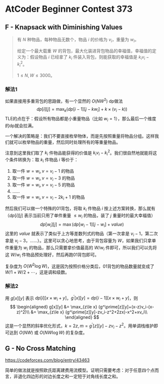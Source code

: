 # AtCoder Beginner Contest 373

## **F - Knapsack with Diminishing Values**

> 有 $N$ 种物品，每种物品无数个，物品 $i$ 的价格为 $v_i$，重量为 $w_i$。
>
> 给定一个最大载重 $W$ 的背包，最大化装进背包物品的幸福值，幸福值的定义为：假设物品 $i$ 已经拿了 $k_i$ 件装入背包，则能获取的幸福值是 $k_iv_i-k_i^2$。
>
> $1\le N,W\le 3000$。

### **解法1**

如果直接用多重背包的思路做，有一个显然的 $O(NW^2)$ dp做法
$$
dp[i][j] = \max_{k} (dp[i-1][j-kw_i]+k\times(v_i-k))
$$
TLE的点在于：假设所有物品都是小重量物品（比如 $w_i=1$），那么最后一个维度的dp就会拉满。

一个解决的策略是：我们不要直接枚举物体，而是先按照重量将物品分组。这样我们就可以枚举物品的重量，然后同时处理所有的等重量物品。

注意到这里我们取了 $k_i$ 件物品能获得的价值是 $k_iv_i-k_i^2$。我们很自然地就能将这个条件转换为：取 $k_i$ 件物品 $i$ 等价于：

1. 取一件 $w=w_i,v=v_i-1$ 的物品
2. 取一件 $w=w_i,v=v_i-3$ 的物品
3. 取一件 $w=w_i,v=v_i-5$ 的物品
4. ……
5. 取一件 $w=w_i,v=v_i-2k_i+1$ 的物品

然后我们可以做一个特殊的01背包，将取 $k_i$ 件物品 $i$ 按上述方案转换，那么就有（$dp[i][j]$ 表示当前只用了单件重量 $\le w_i$ 的物品，装了 $j$ 重量时的最大幸福值）
$$
dp[w_i][j] = \max(dp[w_i-1][j-w_i]+value)
$$
这里的 $value$ 就表示了类似于上方等差数列式的物品（第一次拿是 $v_i-1$，第二次拿是 $v_i-3$，……）。这里可以贪心地思考，由于背包容量为 $W$，如果我们只拿单件重量为 $w_i$ 的物品，那么只需要拿价值最高的 $W/w_i$ 件即可，所以我们可以先将这 $W/w_i$ 件物品预处理好，然后再跑01背包即可。

复杂度为 $O(W^2\log W)$，这是因为按照价格分类后，01背包的物品数量就变成了 $W/1+W/2+\cdots$，这是调和级数。

### **解法2**

用 $g[x][y]$ 表示 $dp[i][x\times w_i+y]$，$g^\prime[x][y]=dp[i-1][x\times w_i+y]$，则
$$
\begin{aligned}
g[x][y] &= \max_{z\le x} (g^\prime[z][y]+(x-z)v_i-(x-z)^2)\\
&= \max_{z\le x} (g^\prime[z][y]-zv_i-z^2+2zx)-x^2+xv_i\\
\end{aligned}
$$
这是一个显然的斜率优化形式，$k=2z,m=g^\prime[z][y]-zv_i-z^2$。用单调栈维护即可达到 $O(NW)$ 或 $O(NW\log W)$ 的复杂度。

## **G - No Cross Matching**

https://codeforces.com/blog/entry/43463

简单的做法就是按照欧氏距离建费用流模型。证明只需要考虑：对于任意四个点而言，非退化四边形的对边长度之和一定短于对角线长度之和。
